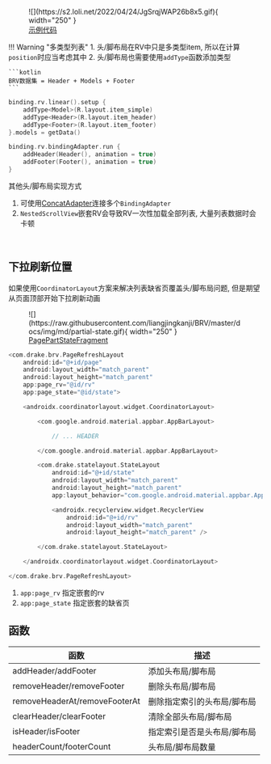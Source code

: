 <figure markdown>
  ![](https://s2.loli.net/2022/04/24/JgSrqjWAP26b8x5.gif){ width="250" }
  <a href="https://github.com/liangjingkanji/BRV/blob/5269ef2/sample/src/main/java/com/drake/brv/sample/ui/fragment/HeaderFooterFragment.kt" target="_blank"><figcaption>示例代码</figcaption></a>
</figure>

!!! Warning "多类型列表"
    1. 头/脚布局在RV中只是多类型item, 所以在计算`position`时应当考虑其中
    2. 头/脚布局也需要使用`addType`函数添加类型

    ```kotlin
    BRV数据集 = Header + Models + Footer
    ```

```kotlin
binding.rv.linear().setup {
    addType<Model>(R.layout.item_simple)
    addType<Header>(R.layout.item_header)
    addType<Footer>(R.layout.item_footer)
}.models = getData()

binding.rv.bindingAdapter.run {
    addHeader(Header(), animation = true)
    addFooter(Footer(), animation = true)
}
```

其他头/脚布局实现方式

1. 可使用[ConcatAdapter](https://developer.android.com/reference/androidx/recyclerview/widget/ConcatAdapter)连接多个`BindingAdapter`
1. `NestedScrollView`嵌套RV会导致RV一次性加载全部列表, 大量列表数据时会卡顿

<br>


## 下拉刷新位置

如果使用`CoordinatorLayout`方案来解决列表缺省页覆盖头/脚布局问题, 但是期望从页面顶部开始下拉刷新动画

<figure markdown>
  ![](https://raw.githubusercontent.com/liangjingkanji/BRV/master/docs/img/md/partial-state.gif){ width="250" }
  <a href="https://github.com/liangjingkanji/BRV/blob/5269ef245e7f312a0077194611f1c2aded647a3c/sample/src/main/java/com/drake/brv/sample/ui/fragment/PagePartStateFragment.kt#L27" target="_blank"><figcaption>PagePartStateFragment</figcaption></a>
</figure>

```kotlin title="fragment_page_partial_state.xml"
<com.drake.brv.PageRefreshLayout
    android:id="@+id/page"
    android:layout_width="match_parent"
    android:layout_height="match_parent"
    app:page_rv="@id/rv"
    app:page_state="@id/state">

    <androidx.coordinatorlayout.widget.CoordinatorLayout>

        <com.google.android.material.appbar.AppBarLayout>

            // ... HEADER

        </com.google.android.material.appbar.AppBarLayout>

        <com.drake.statelayout.StateLayout
            android:id="@+id/state"
            android:layout_width="match_parent"
            android:layout_height="match_parent"
            app:layout_behavior="com.google.android.material.appbar.AppBarLayout$ScrollingViewBehavior">

            <androidx.recyclerview.widget.RecyclerView
                android:id="@+id/rv"
                android:layout_width="match_parent"
                android:layout_height="match_parent" />

        </com.drake.statelayout.StateLayout>

    </androidx.coordinatorlayout.widget.CoordinatorLayout>

</com.drake.brv.PageRefreshLayout>

```

1. `app:page_rv` 指定嵌套的rv
2. `app:page_state` 指定嵌套的缺省页

## 函数

| 函数 | 描述 |
|-|-|
| addHeader/addFooter | 添加头布局/脚布局 |
| removeHeader/removeFooter | 删除头布局/脚布局 |
| removeHeaderAt/removeFooterAt | 删除指定索引的头布局/脚布局 |
| clearHeader/clearFooter | 清除全部头布局/脚布局 |
| isHeader/isFooter | 指定索引是否是头布局/脚布局 |
| headerCount/footerCount | 头布局/脚布局数量 |





